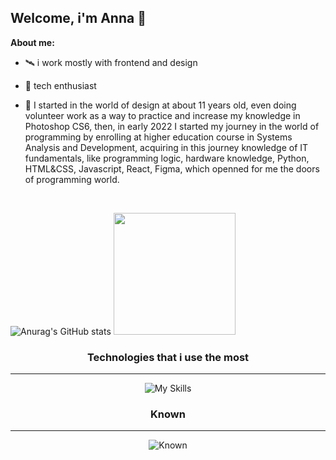## Welcome, i'm Anna 🦆

**About me:**

- 🛰️ i work mostly with frontend and design

- 👾 tech enthusiast

- 🦜 I started in the world of design at about 11 years old, even doing volunteer work as a way to practice and increase my knowledge in Photoshop CS6, then, in early 2022 I started my journey in the world of programming by enrolling at higher education course in Systems Analysis and Development, acquiring in this journey knowledge of IT fundamentals, like programming logic, hardware knowledge, Python, HTML&CSS, Javascript, React, Figma, which openned for me the doors of programming world.

<br/>

![Anurag's GitHub stats](https://github-readme-stats-fawn-gamma.vercel.app/api?username=annaluizando&show_icons=true&theme=dark)
<img height="195em" src="https://github-readme-stats-fawn-gamma.vercel.app/api/top-langs/?username=annaluizando&layout=compact&langs_count=6&theme=dark"/>

<div align="center">
  
### Technologies that i use the most
<hr/>

![My Skills](https://skillicons.dev/icons?i=js,ts,react,next,vite,styledcomponents,tailwind,git,vercel,figma,photoshop)


### Known 
<hr/>

![Known](https://skillicons.dev/icons?i=c,java,py,mysql,php,linux,bash,materialui,sass)

</div>
